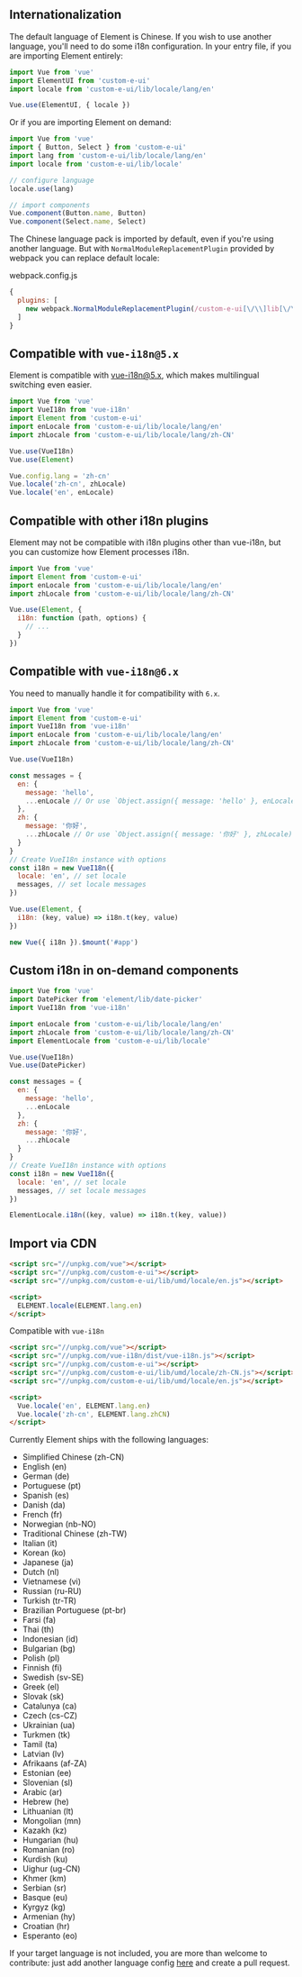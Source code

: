 ## Internationalization

The default language of Element is Chinese. If you wish to use another language, you'll need to do some i18n configuration. In your entry file, if you are importing Element entirely:

```javascript
import Vue from 'vue'
import ElementUI from 'custom-e-ui'
import locale from 'custom-e-ui/lib/locale/lang/en'

Vue.use(ElementUI, { locale })
```

Or if you are importing Element on demand:

```javascript
import Vue from 'vue'
import { Button, Select } from 'custom-e-ui'
import lang from 'custom-e-ui/lib/locale/lang/en'
import locale from 'custom-e-ui/lib/locale'

// configure language
locale.use(lang)

// import components
Vue.component(Button.name, Button)
Vue.component(Select.name, Select)
```

The Chinese language pack is imported by default, even if you're using another language. But with `NormalModuleReplacementPlugin` provided by webpack you can replace default locale:

webpack.config.js
```javascript
{
  plugins: [
    new webpack.NormalModuleReplacementPlugin(/custom-e-ui[\/\\]lib[\/\\]locale[\/\\]lang[\/\\]zh-CN/, 'custom-e-ui/lib/locale/lang/en')
  ]
}
```

## Compatible with `vue-i18n@5.x`

Element is compatible with [vue-i18n@5.x](https://github.com/kazupon/vue-i18n), which makes multilingual switching even easier.

```javascript
import Vue from 'vue'
import VueI18n from 'vue-i18n'
import Element from 'custom-e-ui'
import enLocale from 'custom-e-ui/lib/locale/lang/en'
import zhLocale from 'custom-e-ui/lib/locale/lang/zh-CN'

Vue.use(VueI18n)
Vue.use(Element)

Vue.config.lang = 'zh-cn'
Vue.locale('zh-cn', zhLocale)
Vue.locale('en', enLocale)
```

## Compatible with other i18n plugins
Element may not be compatible with i18n plugins other than vue-i18n, but you can customize how Element processes i18n.

```javascript
import Vue from 'vue'
import Element from 'custom-e-ui'
import enLocale from 'custom-e-ui/lib/locale/lang/en'
import zhLocale from 'custom-e-ui/lib/locale/lang/zh-CN'

Vue.use(Element, {
  i18n: function (path, options) {
    // ...
  }
})
```

## Compatible with `vue-i18n@6.x`

You need to manually handle it for compatibility with `6.x`.

```javascript
import Vue from 'vue'
import Element from 'custom-e-ui'
import VueI18n from 'vue-i18n'
import enLocale from 'custom-e-ui/lib/locale/lang/en'
import zhLocale from 'custom-e-ui/lib/locale/lang/zh-CN'

Vue.use(VueI18n)

const messages = {
  en: {
    message: 'hello',
    ...enLocale // Or use `Object.assign({ message: 'hello' }, enLocale)`
  },
  zh: {
    message: '你好',
    ...zhLocale // Or use `Object.assign({ message: '你好' }, zhLocale)`
  }
}
// Create VueI18n instance with options
const i18n = new VueI18n({
  locale: 'en', // set locale
  messages, // set locale messages
})

Vue.use(Element, {
  i18n: (key, value) => i18n.t(key, value)
})

new Vue({ i18n }).$mount('#app')
```

## Custom i18n in on-demand components

```js
import Vue from 'vue'
import DatePicker from 'element/lib/date-picker'
import VueI18n from 'vue-i18n'

import enLocale from 'custom-e-ui/lib/locale/lang/en'
import zhLocale from 'custom-e-ui/lib/locale/lang/zh-CN'
import ElementLocale from 'custom-e-ui/lib/locale'

Vue.use(VueI18n)
Vue.use(DatePicker)

const messages = {
  en: {
    message: 'hello',
    ...enLocale
  },
  zh: {
    message: '你好',
    ...zhLocale
  }
}
// Create VueI18n instance with options
const i18n = new VueI18n({
  locale: 'en', // set locale
  messages, // set locale messages
})

ElementLocale.i18n((key, value) => i18n.t(key, value))
```

## Import via CDN

```html
<script src="//unpkg.com/vue"></script>
<script src="//unpkg.com/custom-e-ui"></script>
<script src="//unpkg.com/custom-e-ui/lib/umd/locale/en.js"></script>

<script>
  ELEMENT.locale(ELEMENT.lang.en)
</script>
```

Compatible with `vue-i18n`

```html
<script src="//unpkg.com/vue"></script>
<script src="//unpkg.com/vue-i18n/dist/vue-i18n.js"></script>
<script src="//unpkg.com/custom-e-ui"></script>
<script src="//unpkg.com/custom-e-ui/lib/umd/locale/zh-CN.js"></script>
<script src="//unpkg.com/custom-e-ui/lib/umd/locale/en.js"></script>

<script>
  Vue.locale('en', ELEMENT.lang.en)
  Vue.locale('zh-cn', ELEMENT.lang.zhCN)
</script>
```

Currently Element ships with the following languages:
<ul class="language-list">
  <li>Simplified Chinese (zh-CN)</li>
  <li>English (en)</li>
  <li>German (de)</li>
  <li>Portuguese (pt)</li>
  <li>Spanish (es)</li>
  <li>Danish (da)</li>
  <li>French (fr)</li>
  <li>Norwegian (nb-NO)</li>
  <li>Traditional Chinese (zh-TW)</li>
  <li>Italian (it)</li>
  <li>Korean (ko)</li>
  <li>Japanese (ja)</li>
  <li>Dutch (nl)</li>
  <li>Vietnamese (vi)</li>
  <li>Russian (ru-RU)</li>
  <li>Turkish (tr-TR)</li>
  <li>Brazilian Portuguese (pt-br)</li>
  <li>Farsi (fa)</li>
  <li>Thai (th)</li>
  <li>Indonesian (id)</li>
  <li>Bulgarian (bg)</li>
  <li>Polish (pl)</li>
  <li>Finnish (fi)</li>
  <li>Swedish (sv-SE)</li>
  <li>Greek (el)</li>
  <li>Slovak (sk)</li>
  <li>Catalunya (ca)</li>
  <li>Czech (cs-CZ)</li>
  <li>Ukrainian (ua)</li>
  <li>Turkmen (tk)</li>
  <li>Tamil (ta)</li>
  <li>Latvian (lv)</li>
  <li>Afrikaans (af-ZA)</li>
  <li>Estonian (ee)</li>
  <li>Slovenian (sl)</li>
  <li>Arabic (ar)</li>
  <li>Hebrew (he)</li>
  <li>Lithuanian (lt)</li>
  <li>Mongolian (mn)</li>
  <li>Kazakh (kz)</li>
  <li>Hungarian (hu)</li>
  <li>Romanian (ro)</li>
  <li>Kurdish (ku)</li>
  <li>Uighur (ug-CN)</li>
  <li>Khmer (km)</li>
  <li>Serbian (sr)</li>
  <li>Basque (eu)</li>
  <li>Kyrgyz (kg)</li>
  <li>Armenian (hy)</li>
  <li>Croatian (hr)</li>
  <li>Esperanto (eo)</li>
</ul>

If your target language is not included, you are more than welcome to contribute: just add another language config [here](https://github.com/ElemeFE/element/tree/dev/src/locale/lang) and create a pull request.
